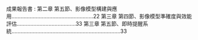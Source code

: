 成果報告書 :
第二章 第五節、影像模型構建與應用………………………………………………22
第三章 第四節、影像模型準確度與效能評估…………………………………33
第三章 第五節、即時提醒系統………………………………………………………………33
